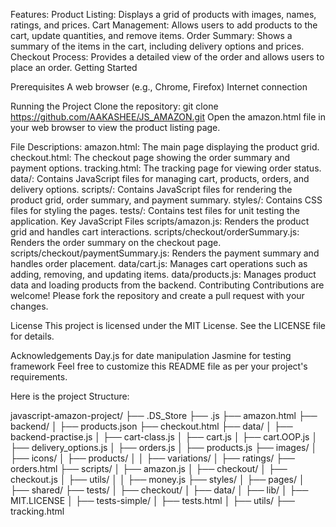 Features:
Product Listing: Displays a grid of products with images, names, ratings, and prices.
Cart Management: Allows users to add products to the cart, update quantities, and remove items.
Order Summary: Shows a summary of the items in the cart, including delivery options and prices.
Checkout Process: Provides a detailed view of the order and allows users to place an order.
Getting Started





Prerequisites
A web browser (e.g., Chrome, Firefox)
Internet connection




Running the Project
Clone the repository:
git clone https://github.com/AAKASHEE/JS_AMAZON.git
Open the amazon.html file in your web browser to view the product listing page.





File Descriptions:
amazon.html: The main page displaying the product grid.
checkout.html: The checkout page showing the order summary and payment options.
tracking.html: The tracking page for viewing order status.
data/: Contains JavaScript files for managing cart, products, orders, and delivery options.
scripts/: Contains JavaScript files for rendering the product grid, order summary, and payment summary.
styles/: Contains CSS files for styling the pages.
tests/: Contains test files for unit testing the application.
Key JavaScript Files
scripts/amazon.js: Renders the product grid and handles cart interactions.
scripts/checkout/orderSummary.js: Renders the order summary on the checkout page.
scripts/checkout/paymentSummary.js: Renders the payment summary and handles order placement.
data/cart.js: Manages cart operations such as adding, removing, and updating items.
data/products.js: Manages product data and loading products from the backend.
Contributing
Contributions are welcome! Please fork the repository and create a pull request with your changes.


License
This project is licensed under the MIT License. See the LICENSE file for details.

Acknowledgements
Day.js for date manipulation
Jasmine for testing framework
Feel free to customize this README file as per your project's requirements.


Here is the project Structure:

javascript-amazon-project/
├── .DS_Store
├── .js
├── amazon.html
├── backend/
│   ├── products.json
├── checkout.html
├── data/
│   ├── backend-practise.js
│   ├── cart-class.js
│   ├── cart.js
│   ├── cart.OOP.js
│   ├── delivery_options.js
│   ├── orders.js
│   ├── products.js
├── images/
│   ├── icons/
│   ├── products/
│   │   ├── variations/
│   ├── ratings/
├── orders.html
├── scripts/
│   ├── amazon.js
│   ├── checkout/
│   ├── checkout.js
│   ├── utils/
│   │   ├── money.js
├── styles/
│   ├── pages/
│   ├── shared/
├── tests/
│   ├── checkout/
│   ├── data/
│   ├── lib/
│   ├── MIT.LICENSE
│   ├── tests-simple/
│   ├── tests.html
│   ├── utils/
├── tracking.html
